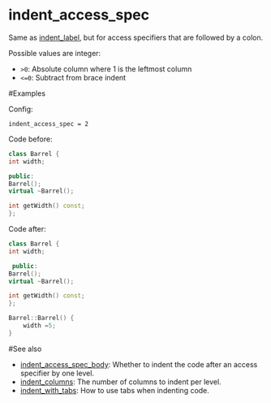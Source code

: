 # indent_access_spec

Same as [indent_label](indent_label.md), but for access specifiers that are followed by a colon.

Possible values are integer:

* `>0`: Absolute column where 1 is the leftmost column
* `<=0`: Subtract from brace indent

#Examples

Config:
```
indent_access_spec = 2
```

Code before:
```cpp
class Barrel {
int width;

public:
Barrel();
virtual ~Barrel();

int getWidth() const;
};
```
Code after:
```cpp
class Barrel {
int width;

 public:
Barrel();
virtual ~Barrel();

int getWidth() const;
};

Barrel::Barrel() {
	width =5;
}
```

#See also
* [indent_access_spec_body](indent_access_spec_body.md): Whether to indent the code after an access specifier by one level.
* [indent_columns](indent_columns.md): The number of columns to indent per level.
* [indent_with_tabs](indent_with_tabs.md): How to use tabs when indenting code.
